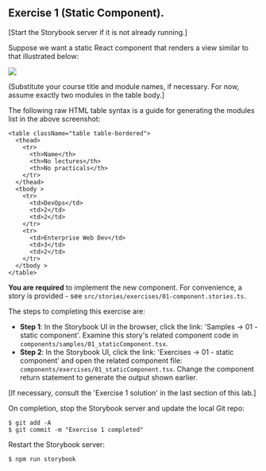 ## Exercise 1 (Static Component).

[Start the Storybook server if it is not already running.]

Suppose we want a static React component that renders a view similar to that illustrated below: 

![][exercise1]

(Substitute your course title and module names, if necessary. For now, assume exactly two modules in the table body.]

The following raw HTML table syntax is a guide for generating the modules list in the above screenshot:
~~~
<table className="table table-bordered">
  <thead>
    <tr>
      <th>Name</th>
      <th>No lectures</th>
      <th>No practicals</th>
    </tr>
  </thead>
  <tbody >
    <tr>
      <td>DevOps</td>
      <td>2</td>
      <td>2</td>
    </tr>
    <tr>
      <td>Enterprise Web Dev</td>
      <td>3</td>
      <td>2</td>
    </tr>
  </tbody >
</table>
~~~

__You are required__ to implement the new component. For convenience, a story is  provided - see `src/stories/exercises/01-component.stories.ts`.

The steps to completing this exercise are:

+ __Step 1__: In the Storybook UI in the browser, click the link: 'Samples -> 01 - static component'. Examine this story's related component code in `components/samples/01_staticComponent.tsx`.
+ __Step 2__: In the Storybook UI, click the link: 'Exercises -> 01 - static component' and open the related component file:  `components/exercises/01_staticComponent.tsx`. Change the component return statement to generate the output shown earlier. 

[If necessary, consult the 'Exercise 1 solution' in the last section of this lab.]

On completion, stop the Storybook server and update the local Git repo:
~~~
$ git add -A
$ git commit -m "Exercise 1 completed"
~~~
Restart the Storybook server:
~~~
$ npm run storybook
~~~
[exercise1]: ./img/exercise1.png
